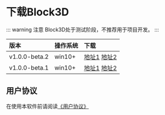 # 下载Block3D

::: warning 注意
Block3D处于测试阶段，不推荐用于项目开发。
:::

|版本         |操作系统|下载                                         |
|:------------|:-------|:--------------------------------------------|
|v1.0.0-beta.2|win10+  |[地址1][a1.0.0-beta.2] [地址2][b1.0.0-beta.2]|
|v1.0.0-beta.1|win10+  |[地址1][a1.0.0-beta.1] [地址2][b1.0.0-beta.1]|

[a1.0.0-beta.2]:https://github.com/zjbcool/block3d/releases/download/v1.0.0-beta.2/block3d-v1.0.0-beta.2.zip
[b1.0.0-beta.2]:https://cdn.zjbku.com/download/block3d-v1.0.0-beta.2.zip
[a1.0.0-beta.1]:https://github.com/zjbcool/block3d/releases/download/v1.0.0-beta.1/Block3D-Setup.exe
[b1.0.0-beta.1]:https://cdn.zjbku.com/download/v1.0.0-beta.1/Block3D-Setup.exe

## 用户协议

在使用本软件前请阅读[《用户协议》](./license.md)